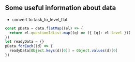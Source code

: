 ## Some useful information about data

- convert to task_to_level_flat

```js
const pData = data.flatMap((el) => {
  return el.questionIdList.map((q) => ({ [q]: el.level }))
})
let readyData = {}
pData.forEach((d) => {
  readyData[Object.keys(d)[0]] = Object.values(d)[0]
})
```
